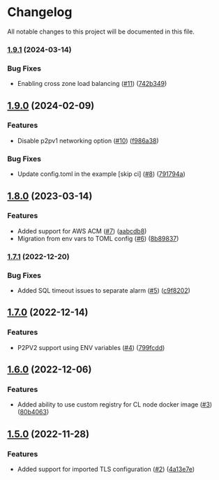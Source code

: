 # Changelog

All notable changes to this project will be documented in this file.

### [1.9.1](https://github.com/orionstaking/terraform-aws-chainlink-node/compare/v1.9.0...v1.9.1) (2024-03-14)


### Bug Fixes

* Enabling cross zone load balancing ([#11](https://github.com/orionstaking/terraform-aws-chainlink-node/issues/11)) ([742b349](https://github.com/orionstaking/terraform-aws-chainlink-node/commit/742b3494cad849f86985a0063d1b0f3a73b76556))

## [1.9.0](https://github.com/orionstaking/terraform-aws-chainlink-node/compare/v1.8.0...v1.9.0) (2024-02-09)


### Features

* Disable p2pv1 networking option ([#10](https://github.com/orionstaking/terraform-aws-chainlink-node/issues/10)) ([f986a38](https://github.com/orionstaking/terraform-aws-chainlink-node/commit/f986a389756cb0f4545f718f64858ac44cca0704))


### Bug Fixes

* Update config.toml in the example [skip ci] ([#8](https://github.com/orionstaking/terraform-aws-chainlink-node/issues/8)) ([791794a](https://github.com/orionstaking/terraform-aws-chainlink-node/commit/791794ac6c0ba3c4ec960a1dce184ec1dd0924bd))

## [1.8.0](https://github.com/orionstaking/terraform-aws-chainlink-node/compare/v1.7.1...v1.8.0) (2023-03-14)


### Features

* Added support for AWS ACM ([#7](https://github.com/orionstaking/terraform-aws-chainlink-node/issues/7)) ([aabcdb8](https://github.com/orionstaking/terraform-aws-chainlink-node/commit/aabcdb87d9fcb97a449afdc98e3f1b585d3d7771))
* Migration from env vars to TOML config ([#6](https://github.com/orionstaking/terraform-aws-chainlink-node/issues/6)) ([8b89837](https://github.com/orionstaking/terraform-aws-chainlink-node/commit/8b8983726793119135125798dabcf0e97e056d7d))

### [1.7.1](https://github.com/ChainOrion/terraform-aws-chainlink-node/compare/v1.7.0...v1.7.1) (2022-12-20)


### Bug Fixes

* Added SQL timeout issues to separate alarm ([#5](https://github.com/ChainOrion/terraform-aws-chainlink-node/issues/5)) ([c9f8202](https://github.com/ChainOrion/terraform-aws-chainlink-node/commit/c9f82026331cf4da7cc895d5ee6a79c6cb3e6ddf))

## [1.7.0](https://github.com/ChainOrion/terraform-aws-chainlink-node/compare/v1.6.0...v1.7.0) (2022-12-14)


### Features

* P2PV2 support using ENV variables ([#4](https://github.com/ChainOrion/terraform-aws-chainlink-node/issues/4)) ([799fcdd](https://github.com/ChainOrion/terraform-aws-chainlink-node/commit/799fcdd21efd7c5c710f1101628cfa5949b2ecdb))

## [1.6.0](https://github.com/ChainOrion/terraform-aws-chainlink-node/compare/v1.5.0...v1.6.0) (2022-12-06)


### Features

* Added ability to use custom registry for CL node docker image ([#3](https://github.com/ChainOrion/terraform-aws-chainlink-node/issues/3)) ([80b4063](https://github.com/ChainOrion/terraform-aws-chainlink-node/commit/80b4063d158a4c3978d72aa806d582e5d29257c2))

## [1.5.0](https://github.com/ChainOrion/terraform-aws-chainlink-node/compare/v1.4.1...v1.5.0) (2022-11-28)


### Features

* Added support for imported TLS configuration ([#2](https://github.com/ChainOrion/terraform-aws-chainlink-node/issues/2)) ([4a13e7e](https://github.com/ChainOrion/terraform-aws-chainlink-node/commit/4a13e7e1a73b81116ec38e9d4a78dab70b805456))
